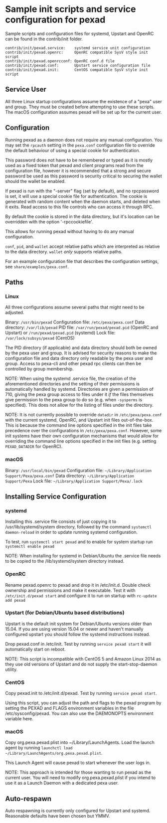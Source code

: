 Sample init scripts and service configuration for pexad
==========================================================

Sample scripts and configuration files for systemd, Upstart and OpenRC
can be found in the contrib/init folder.

    contrib/init/pexad.service:    systemd service unit configuration
    contrib/init/pexad.openrc:     OpenRC compatible SysV style init script
    contrib/init/pexad.openrcconf: OpenRC conf.d file
    contrib/init/pexad.conf:       Upstart service configuration file
    contrib/init/pexad.init:       CentOS compatible SysV style init script

Service User
---------------------------------

All three Linux startup configurations assume the existence of a "pexa" user
and group.  They must be created before attempting to use these scripts.
The macOS configuration assumes pexad will be set up for the current user.

Configuration
---------------------------------

Running pexad as a daemon does not require any manual configuration. You may
set the `rpcauth` setting in the `pexa.conf` configuration file to override
the default behaviour of using a special cookie for authentication.

This password does not have to be remembered or typed as it is mostly used
as a fixed token that pexad and client programs read from the configuration
file, however it is recommended that a strong and secure password be used
as this password is security critical to securing the wallet should the
wallet be enabled.

If pexad is run with the "-server" flag (set by default), and no rpcpassword is set,
it will use a special cookie file for authentication. The cookie is generated with random
content when the daemon starts, and deleted when it exits. Read access to this file
controls who can access it through RPC.

By default the cookie is stored in the data directory, but it's location can be overridden
with the option '-rpccookiefile'.

This allows for running pexad without having to do any manual configuration.

`conf`, `pid`, and `wallet` accept relative paths which are interpreted as
relative to the data directory. `wallet` *only* supports relative paths.

For an example configuration file that describes the configuration settings,
see `share/examples/pexa.conf`.

Paths
---------------------------------

### Linux

All three configurations assume several paths that might need to be adjusted.

Binary:              `/usr/bin/pexad`
Configuration file:  `/etc/pexa/pexa.conf`
Data directory:      `/var/lib/pexad`
PID file:            `/var/run/pexad/pexad.pid` (OpenRC and Upstart) or `/run/pexad/pexad.pid` (systemd)
Lock file:           `/var/lock/subsys/pexad` (CentOS)

The PID directory (if applicable) and data directory should both be owned by the
pexa user and group. It is advised for security reasons to make the
configuration file and data directory only readable by the pexa user and
group. Access to pexa-cli and other pexad rpc clients can then be
controlled by group membership.

NOTE: When using the systemd .service file, the creation of the aforementioned
directories and the setting of their permissions is automatically handled by
systemd. Directories are given a permission of 710, giving the pexa group
access to files under it _if_ the files themselves give permission to the
pexa group to do so (e.g. when `-sysperms` is specified). This does not allow
for the listing of files under the directory.

NOTE: It is not currently possible to override `datadir` in
`/etc/pexa/pexa.conf` with the current systemd, OpenRC, and Upstart init
files out-of-the-box. This is because the command line options specified in the
init files take precedence over the configurations in
`/etc/pexa/pexa.conf`. However, some init systems have their own
configuration mechanisms that would allow for overriding the command line
options specified in the init files (e.g. setting `PEXAD_DATADIR` for
OpenRC).

### macOS

Binary:              `/usr/local/bin/pexad`
Configuration file:  `~/Library/Application Support/Pexa/pexa.conf`
Data directory:      `~/Library/Application Support/Pexa`
Lock file:           `~/Library/Application Support/Pexa/.lock`

Installing Service Configuration
-----------------------------------

### systemd

Installing this .service file consists of just copying it to
/usr/lib/systemd/system directory, followed by the command
`systemctl daemon-reload` in order to update running systemd configuration.

To test, run `systemctl start pexad` and to enable for system startup run
`systemctl enable pexad`

NOTE: When installing for systemd in Debian/Ubuntu the .service file needs to be copied to the /lib/systemd/system directory instead.

### OpenRC

Rename pexad.openrc to pexad and drop it in /etc/init.d.  Double
check ownership and permissions and make it executable.  Test it with
`/etc/init.d/pexad start` and configure it to run on startup with
`rc-update add pexad`

### Upstart (for Debian/Ubuntu based distributions)

Upstart is the default init system for Debian/Ubuntu versions older than 15.04. If you are using version 15.04 or newer and haven't manually configured upstart you should follow the systemd instructions instead.

Drop pexad.conf in /etc/init.  Test by running `service pexad start`
it will automatically start on reboot.

NOTE: This script is incompatible with CentOS 5 and Amazon Linux 2014 as they
use old versions of Upstart and do not supply the start-stop-daemon utility.

### CentOS

Copy pexad.init to /etc/init.d/pexad. Test by running `service pexad start`.

Using this script, you can adjust the path and flags to the pexad program by
setting the PEXAD and FLAGS environment variables in the file
/etc/sysconfig/pexad. You can also use the DAEMONOPTS environment variable here.

### macOS

Copy org.pexa.pexad.plist into ~/Library/LaunchAgents. Load the launch agent by
running `launchctl load ~/Library/LaunchAgents/org.pexa.pexad.plist`.

This Launch Agent will cause pexad to start whenever the user logs in.

NOTE: This approach is intended for those wanting to run pexad as the current user.
You will need to modify org.pexa.pexad.plist if you intend to use it as a
Launch Daemon with a dedicated pexa user.

Auto-respawn
-----------------------------------

Auto respawning is currently only configured for Upstart and systemd.
Reasonable defaults have been chosen but YMMV.
